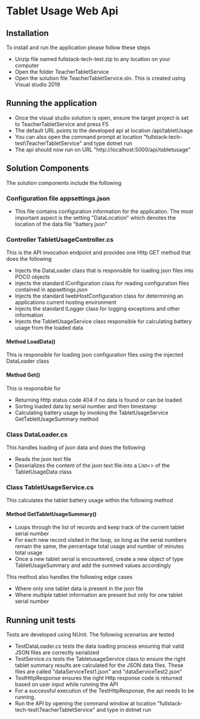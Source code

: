 ﻿# Tablet Usage Web Api

## Installation

To install and run the application please follow these steps
* Unzip file named fullstack-tech-test.zip to any location on your computer
* Open the folder TeacherTabletService
* Open the solution file TeacherTabletService.sln. This is created using Visual studio 2019

## Running the application

* Once the visual studio solution is open, ensure the target project is set to TeacherTabletService and press F5
* The default URL points to the developed api at location /api/tabletUsage
* You can also open the command prompt at location "fullstack-tech-test\TeacherTabletService" and type dotnet run
* The api should now run on URL "http://localhost:5000/api/tabletusage"

## Solution Components

The solution components include the following

### Configuration file appsettings.json

* This file contains configuration information for the application. The most important aspect is the setting "DataLocation" which denotes the location of the data file "battery.json"

### Controller TabletUsageController.cs

This is the API invocation endpoint and provides one Http GET method that does the following

* Injects the DataLoader class that is responsible for loading json files into POCO objects
* Injects the standard IConfiguration class for reading configuration files contained in appsettings.json
* Injects the standard IwebHostConfiguration class for determining an applications current hosting environment
* Injects the standard ILogger class for logging exceptions and other information
* Injects the TabletUsageService class responsible for calculating battery usage from the loaded data

#### Method LoadData()

This is responsible for loading json configuration files using the injected DataLoader class

#### Method Get()

This is responsible for 

* Returning Http status code 404 if no data is found or can be loaded
* Sorting loaded data by serial number and then timestamp
* Calculating battery usage by invoking the TabletUsageService GetTabletUsageSummary method

### Class DataLoader.cs

This handles loading of json data and does the following

* Reads the json text file
* Deserializes the content of the json text file into a List<> of the TabletUsageData class

### Class TabletUsageService.cs

This calculates the tablet battery usage within the following method

#### Method GetTabletUsageSummary()

* Loops through the list of records and keep track of the current tablet serial number
* For each new record visited in the loop, so long as the serial numbers remain the same, the percentage total usage and number of minutes total usage
* Once a new tablet serial is encountered, create a new object of type TabletUsageSummary and add the summed values accordingly

This method also handles the following edge cases

* Where only one tablet data is present in the json file
* Where multiple tablet information are present but only for one tablet serial number

## Running unit tests

Tests are developed using NUnit. The following scenarios are tested

* TestDataLoader.cs tests the data loading process ensuring that valid JSON files are correctly serialized
* TestService.cs tests the TabletusageService class to ensure the right tablet summary results are calculated for the JSON data files. These files are called "dataServiceTest1.json" and "dataServiceTest2.json"
* TestHttpResponse ensures the right Http response code is returned based on user input while running the API
* For a successful execution of the TestHttpResponse, the api needs to be running. 
* Run the API by opening the command window at location "fullstack-tech-test\TeacherTabletService" and type in dotnet run

